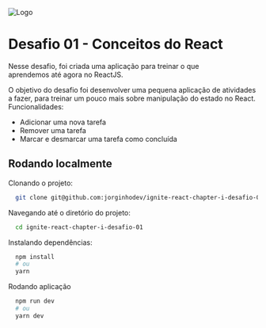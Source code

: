 
![Logo](https://xesque.rocketseat.dev/platform/1615173790188.svg)

    
# Desafio 01 - Conceitos do React

Nesse desafio, foi criada uma aplicação para treinar o que aprendemos até agora no ReactJS.

O objetivo do desafio foi desenvolver uma pequena aplicação de atividades a fazer, para treinar um pouco mais sobre manipulação do estado no React.
Funcionalidades:
- Adicionar uma nova tarefa
- Remover uma tarefa
- Marcar e desmarcar uma tarefa como concluída

## Rodando localmente

Clonando o projeto:

```bash
  git clone git@github.com:jorginhodev/ignite-react-chapter-i-desafio-01.git
```

Navegando até o diretório do projeto:

```bash
  cd ignite-react-chapter-i-desafio-01
```

Instalando dependências:

```bash
  npm install
  # ou
  yarn
```

Rodando aplicação

```bash
  npm run dev
  # ou
  yarn dev
```

  